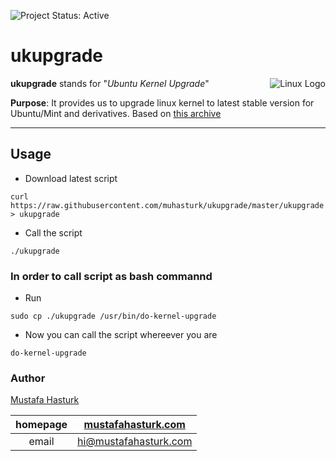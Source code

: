 ![Project Status: Active][Project Status Image]

ukupgrade
=========

<img align="right" src="https://www.kernel.org/theme/images/logos/tux.png" alt="Linux Logo" title="Tux">

**ukupgrade** stands for "*Ubuntu Kernel Upgrade*"   

**Purpose**: It provides us to upgrade linux kernel to latest stable version for Ubuntu/Mint and derivatives. Based on [this archive](http://kernel.ubuntu.com/~kernel-ppa/mainline/)

-----------------------------------------


## Usage

* Download latest script
```
curl https://raw.githubusercontent.com/muhasturk/ukupgrade/master/ukupgrade > ukupgrade
```

* Call the script
```
./ukupgrade
```

### In order to call script as bash commannd

* Run 
```
sudo cp ./ukupgrade /usr/bin/do-kernel-upgrade
```
* Now you can call the script whereever you are
```
do-kernel-upgrade
```

### Author
[Mustafa Hasturk](https://www.linkedin.com/in/muhasturk)   

|   homepage	|   [mustafahasturk.com](http://mustafahasturk.com "Official Web Site")   	|
|:-:	|:-:	|
|   email	|   hi@mustafahasturk.com	|

[Project Status Image]: https://img.shields.io/badge/project-active-green.svg "Project Status: Active"

